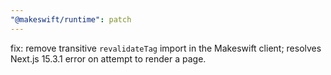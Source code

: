 ```yaml
---
"@makeswift/runtime": patch
---
```


fix: remove transitive `revalidateTag` import in the Makeswift client; resolves Next.js 15.3.1 error on attempt to render a page.
